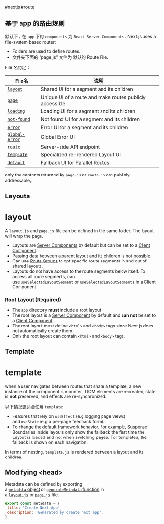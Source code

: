  #nextjs #route

## 基于 app 的路由规则

默认下，在 `app` 下的 `components` 为 `React Server Components` .
Next.js uses a file-system based router:

- Folders are used to define routes.
- 文件夹下面的 "page.js" 文件为 默认的 Route File.

File 名约定：

|File名|说明|
|---|---|
|[`layout`](https://nextjs.org/docs/app/building-your-application/routing/pages-and-layouts#layouts)|Shared UI for a segment and its children|
|[`page`](https://nextjs.org/docs/app/building-your-application/routing/pages-and-layouts#pages)|Unique UI of a route and make routes publicly accessible|
|[`loading`](https://nextjs.org/docs/app/building-your-application/routing/loading-ui-and-streaming)|Loading UI for a segment and its children|
|[`not-found`](https://nextjs.org/docs/app/api-reference/file-conventions/not-found)|Not found UI for a segment and its children|
|[`error`](https://nextjs.org/docs/app/building-your-application/routing/error-handling)|Error UI for a segment and its children|
|[`global-error`](https://nextjs.org/docs/app/building-your-application/routing/error-handling)|Global Error UI|
|[`route`](https://nextjs.org/docs/app/building-your-application/routing/route-handlers)|Server-side API endpoint|
|[`template`](https://nextjs.org/docs/app/building-your-application/routing/pages-and-layouts#templates)|Specialized re-rendered Layout UI|
|[`default`](https://nextjs.org/docs/app/api-reference/file-conventions/default)|Fallback UI for [Parallel Routes](https://nextjs.org/docs/app/building-your-application/routing/parallel-routes)|

only the contents returned by `page.js` or `route.js` are publicly addressable。

## Layouts

# layout

A `layout.js` and `page.js` file can be defined in the same folder. The layout will wrap the page.

- Layouts are [Server Components](https://nextjs.org/docs/app/building-your-application/rendering/server-components) by default but can be set to a [Client Component](https://nextjs.org/docs/app/building-your-application/rendering/client-components).
- Passing data between a parent layout and its children is not possible.
- Can use [Route Groups](https://nextjs.org/docs/app/building-your-application/routing/route-groups) to opt specific route segments in and out of shared layouts.
- Layouts do not have access to the route segments below itself. To access all route segments, can use [`useSelectedLayoutSegment`](https://nextjs.org/docs/app/api-reference/functions/use-selected-layout-segment) or [`useSelectedLayoutSegments`](https://nextjs.org/docs/app/api-reference/functions/use-selected-layout-segments) in a Client Component

### Root Layout (Required)

- The `app` directory **must** include a root layout
- The root layout is a [Server Component](https://nextjs.org/docs/app/building-your-application/rendering/server-components) by default and **can not** be set to a [Client Component](https://nextjs.org/docs/app/building-your-application/rendering/client-components).
- The root layout must define `<html>` and `<body>` tags since Next.js does not automatically create them.
- Only the root layout can contain `<html>` and `<body>` tags.

## Template

# template

when a user navigates between routes that share a template, a new instance of the component is mounted, DOM elements are recreated, state is **not** preserved, and effects are re-synchronized.

以下情况更适合使用 `template`:

- Features that rely on `useEffect` (e.g logging page views) and `useState` (e.g a per-page feedback form).
- To change the default framework behavior. For example, Suspense Boundaries inside layouts only show the fallback the first time the Layout is loaded and not when switching pages. For templates, the fallback is shown on each navigation.

In terms of nesting, `template.js` is rendered between a layout and its children.

## Modifying \<head\>

Metadata can be defined by exporting a [`metadata` object](https://nextjs.org/docs/app/api-reference/functions/generate-metadata#the-metadata-object) or [`generateMetadata` function](https://nextjs.org/docs/app/api-reference/functions/generate-metadata#generatemetadata-function) in a [`layout.js`](https://nextjs.org/docs/app/api-reference/file-conventions/layout) or [`page.js`](https://nextjs.org/docs/app/api-reference/file-conventions/page) file.

```jsx
export const metadata = {
 title: 'Create Next App',
 description: 'Generated by create next app',
}
```
